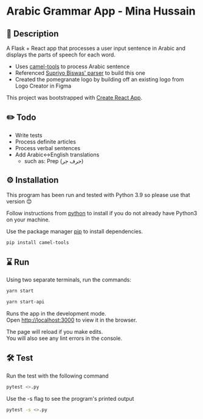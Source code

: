 # Arabic Grammar App - Mina Hussain

## 👑  Description 

A Flask + React app that processes a user input sentence in Arabic and displays the parts of speech for each word.
* Uses [camel-tools](https://github.com/CAMeL-Lab/camel_tools) to process Arabic sentence
* Referenced [Supriyo Biswas' parser](https://www.notion.so/Arabic-Grammar-Project-cdb44e57b3014af08dc1b95c2ab6cca5#e5b75ac4afb2434ab68d27566505cf0d) to build this one
* Created the pomegranate logo by building off an existing logo from Logo Creator in Figma

This project was bootstrapped with [Create React App](https://github.com/facebook/create-react-app).

## ✏️ Todo 

* Write tests
* Process definite articles
* Process verbal sentences
* Add Arabic<->English translations
    * such as: Prep (حرف جر)

## ⚙️ Installation

This program has been run and tested with Python 3.9 so please use that version 😊

Follow instructions from [python](https://www.python.org/downloads/) to install if you do not already have Python3 on your machine.

Use the package manager [pip](https://pip.pypa.io/en/stable/) to install dependencies.

```bash
pip install camel-tools
```

## ⌛ Run

Using two separate terminals, run the commands:

```bash
yarn start
```

```bash
yarn start-api
```

Runs the app in the development mode.\
Open [http://localhost:3000](http://localhost:3000) to view it in the browser.

The page will reload if you make edits.\
You will also see any lint errors in the console.

## 🛠️ Test

Run the test with the following command

```bash
pytest <>.py
```

Use the -s flag to see the program's printed output

```bash
pytest -s <>.py
```